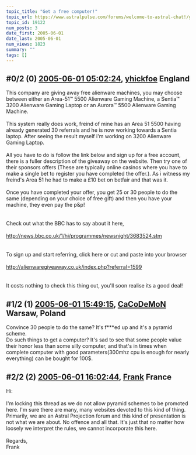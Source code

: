 ```yaml
---
topic_title: "Get a free computer!"
topic_url: https://www.astralpulse.com/forums/welcome-to-astral-chat!/get-a-free-computer%21
topic_id: 19122
num_posts: 3
date_first: 2005-06-01
date_last: 2005-06-01
num_views: 1823
summary: ""
tags: []
---
```


## \#0/2 (0) [2005-06-01 05:02:24](https://www.astralpulse.com/forums/index.php?msg=164920), [yhickfoe](https://www.astralpulse.com/forums/profile/?u=8809) England ##
<section>
This company are giving away free alienware machines, you may choose between either an Area-51™ 5500 Alienware Gaming Machine, a Sentia™ 3200 Alienware Gaming Laptop or an Aurora™ 5500 Alienware Gaming Machine.
<br>
<br>
This system really does work, freind of mine has an Area 51 5500 having already generated 30 referrals and he is now working towards a Sentia laptop. After seeing the result myself i'm working on 3200 Alienware Gaming Laptop.
<br>
<br>
All you have to do is follow the link below and sign up for a free account, there is a fuller description of the giveaway on the website. Then try one of their sponsors offers (These are typically online casinos where you have to make a single bet to register you have completed the offer.). As i witness my freind's Area 51 he had to make a £10 bet on betfair and that was it.
<br>
<br>
Once you have completed your offer, you get 25 or 30 people to do the same (depending on your choice of free gift) and then you have your machine, they even pay the p&amp;p!
<br>
<br>
<br>
Check out what the BBC has to say about it here,
<br>
<br>
<a class="bbc_link" href="http://news.bbc.co.uk/1/hi/programmes/newsnight/3683524.stm" rel="noopener" target="_blank">
 http://news.bbc.co.uk/1/hi/programmes/newsnight/3683524.stm
</a>
<br>
<br>
<br>
To sign up and start referring, click here or cut and paste into your browser
<br>
<br>
<a class="bbc_link" href="http://alienwaregiveaway.co.uk/index.php?referral=1599" rel="noopener" target="_blank">
 http://alienwaregiveaway.co.uk/index.php?referral=1599
</a>
<br>
<br>
<br>
It costs nothing to check this thing out, you'll soon realise its a good deal!
</section>

## \#1/2 (1) [2005-06-01 15:49:15](https://www.astralpulse.com/forums/index.php?msg=164992), [CaCoDeMoN](https://www.astralpulse.com/forums/profile/?u=4798) Warsaw, Poland ##
<section>
Convince 30 people to do the same? It's f***ed up and it's a pyramid scheme.
<br>
Do such things to get a computer? It's sad to see that some people value their honor less than some silly computer, and that's in times when complete computer with good parameters(300mhz cpu is enough for nearly everything) can be bought for 100$.
</section>

## \#2/2 (2) [2005-06-01 16:02:44](https://www.astralpulse.com/forums/index.php?msg=164997), [Frank](https://www.astralpulse.com/forums/profile/?u=359) France ##
<section>
Hi:
<br>
<br>
I'm locking this thread as we do not allow pyramid schemes to be promoted here. I'm sure there are many, many websites devoted to this kind of thing. Primarily, we are an Astral Projection forum and this kind of presentation is not what we are about. No offence and all that. It's just that no matter how loosely we interpret the rules, we cannot incorporate this here.
<br>
<br>
Regards,
<br>
Frank
</section>